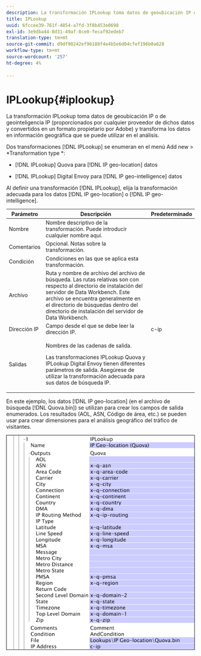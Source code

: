 ```yaml
---
description: La transformación IPLookup toma datos de geoubicación IP o de geointeligencia IP (proporcionados por cualquier proveedor de dichos datos y convertidos en un formato propietario por Adobe) y transforma los datos en información geográfica que se puede utilizar en el análisis.
title: IPLookup
uuid: 6fccee39-761f-4854-a7fd-3f8b453e0698
exl-id: 3e9dba44-8d31-49af-8ce0-fecaf92edeb7
translation-type: tm+mt
source-git-commit: d9df90242ef96188f4e4b5e6d04cfef196b0a628
workflow-type: tm+mt
source-wordcount: '257'
ht-degree: 4%

---
```


# IPLookup{#iplookup}

La transformación IPLookup toma datos de geoubicación IP o de geointeligencia IP (proporcionados por cualquier proveedor de dichos datos y convertidos en un formato propietario por Adobe) y transforma los datos en información geográfica que se puede utilizar en el análisis.

Dos transformaciones [!DNL IPLookup] se enumeran en el menú Add new > *Transformation type *:

* [!DNL IPLookup] Quova para  [!DNL IP geo-location] datos

* [!DNL IPLookup] Digital Envoy para  [!DNL IP geo-intelligence] datos

Al definir una transformación [!DNL IPLookup], elija la transformación adecuada para los datos [!DNL IP geo-location] o [!DNL IP geo-intelligence].

<table id="table_C438A30AB5E64160A5C486D6887B1D7E"> 
 <thead> 
  <tr> 
   <th colname="col1" class="entry"> Parámetro </th> 
   <th colname="col2" class="entry"> Descripción </th> 
   <th colname="col3" class="entry"> Predeterminado </th> 
  </tr> 
 </thead>
 <tbody> 
  <tr> 
   <td colname="col1"> Nombre </td> 
   <td colname="col2"> Nombre descriptivo de la transformación. Puede introducir cualquier nombre aquí. </td> 
   <td colname="col3"> </td> 
  </tr> 
  <tr> 
   <td colname="col1"> Comentarios </td> 
   <td colname="col2"> Opcional. Notas sobre la transformación. </td> 
   <td colname="col3"> </td> 
  </tr> 
  <tr> 
   <td colname="col1"> Condición </td> 
   <td colname="col2"> Condiciones en las que se aplica esta transformación. </td> 
   <td colname="col3"> </td> 
  </tr> 
  <tr> 
   <td colname="col1"> Archivo </td> 
   <td colname="col2"> Ruta y nombre de archivo del archivo de búsqueda. Las rutas relativas son con respecto al directorio de instalación del servidor de Data Workbench. Este archivo se encuentra generalmente en el directorio de búsquedas dentro del directorio de instalación del servidor de Data Workbench. </td> 
   <td colname="col3"> </td> 
  </tr> 
  <tr> 
   <td colname="col1"> Dirección IP </td> 
   <td colname="col2"> Campo desde el que se debe leer la dirección IP. </td> 
   <td colname="col3"> c-ip </td> 
  </tr> 
  <tr> 
   <td colname="col1"> Salidas </td> 
   <td colname="col2"> <p>Nombres de las cadenas de salida. </p> <p> Las transformaciones <span class="wintitle"> IPLookup</span> Quova y <span class="wintitle"> IPLookup</span> Digital Envoy tienen diferentes parámetros de salida. Asegúrese de utilizar la transformación adecuada para sus datos de búsqueda IP. </p> </td> 
   <td colname="col3"> </td> 
  </tr> 
 </tbody> 
</table>

En este ejemplo, los datos [!DNL IP geo-location] (en el archivo de búsqueda [!DNL Quova.bin]) se utilizan para crear los campos de salida enumerados. Los resultados (AOL, ASN, Código de área, etc.) se pueden usar para crear dimensiones para el análisis geográfico del tráfico de visitantes.

![](assets/cfg_TransformationType_IPLookup.png)
